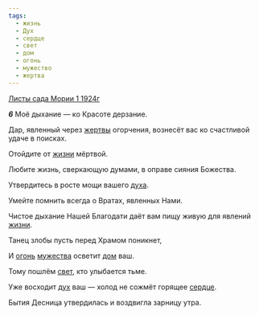 ```yaml
---
tags:
  - жизнь
  - Дух
  - сердце
  - свет
  - дом
  - огонь
  - мужество
  - жертва
---
```


[Листы сада Мории 1 1924г](https://127.0.0.1:4002/agni/1924)

___6___
Моё дыхание — ко Красоте дерзание.   

Дар, явленный через [жертвы](../../../tags/#жертва) огорчения, вознесёт вас ко счастливой удаче в поисках.   

Отойдите от [жизни](../../../tags/#жизнь) мёртвой.   

Любите жизнь, сверкающую думами, в оправе сияния Божества.   

Утвердитесь в росте мощи вашего [духа](../../../tags/#Дух).   

Умейте помнить всегда о Вратах, явленных Нами.   

Чистое дыхание Нашей Благодати даёт вам пищу живую для явлений [жизни](../../../tags/#жизнь).   

Танец злобы пусть перед Храмом поникнет,   

И [огонь](../../../tags/#огонь) [мужества](../../../tags/#мужество) осветит [дом](../../../tags/#дом) ваш.   

Тому пошлём [свет](../../../tags/#свет), кто улыбается тьме.   

Уже восходит [дух](../../../tags/#Дух) ваш — холод не сожмёт горящее [сердце](../../../tags/#сердце).   

Бытия Десница утвердилась и воздвигла зарницу утра.   


